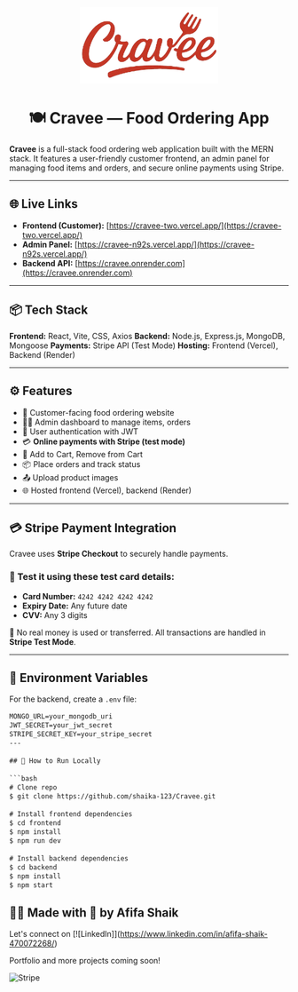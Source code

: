 <p align="center">
  <img src="https://raw.githubusercontent.com/shaika-123/Cravee/main/frontend/src/assets/logo.png" alt="Cravee Logo" width="250"/>
</p>

<h1 align="center">🍽️ Cravee — Food Ordering App</h1>


**Cravee** is a full-stack food ordering web application built with the MERN stack. It features a user-friendly customer frontend, an admin panel for managing food items and orders, and secure online payments using Stripe.

---
## 🌐 Live Links

* **Frontend (Customer):** [https://cravee-two.vercel.app/](https://cravee-two.vercel.app/)
* **Admin Panel:** [https://cravee-n92s.vercel.app/](https://cravee-n92s.vercel.app/)
* **Backend API:** [https://cravee.onrender.com](https://cravee.onrender.com)
---

## 📦 Tech Stack

**Frontend:** React, Vite, CSS, Axios
**Backend:** Node.js, Express.js, MongoDB, Mongoose
**Payments:** Stripe API (Test Mode)
**Hosting:** Frontend (Vercel), Backend (Render)

---

## ⚙️ Features

* 🍕 Customer-facing food ordering website
* 👩‍💻 Admin dashboard to manage items, orders
* 🔐 User authentication with JWT
* 💳 **Online payments with Stripe (test mode)**
* 🛒 Add to Cart, Remove from Cart
* 📦 Place orders and track status
* 📤 Upload product images
* 🌐 Hosted frontend (Vercel), backend (Render)

---

## 💳 Stripe Payment Integration

Cravee uses **Stripe Checkout** to securely handle payments.

### 🧪 Test it using these test card details:

* **Card Number:** `4242 4242 4242 4242`
* **Expiry Date:** Any future date
* **CVV:** Any 3 digits

🚨 No real money is used or transferred. All transactions are handled in **Stripe Test Mode**.

---

## 🔐 Environment Variables

For the backend, create a `.env` file:

```env
MONGO_URL=your_mongodb_uri
JWT_SECRET=your_jwt_secret
STRIPE_SECRET_KEY=your_stripe_secret
---

## 🚀 How to Run Locally

```bash
# Clone repo
$ git clone https://github.com/shaika-123/Cravee.git

# Install frontend dependencies
$ cd frontend
$ npm install
$ npm run dev

# Install backend dependencies
$ cd backend
$ npm install
$ npm start
```


## 🙋‍♀️ Made with 💖 by Afifa Shaik

Let's connect on [![LinkedIn]\](https://www.linkedin.com/in/afifa-shaik-470072268/)

Portfolio and more projects coming soon!

![Stripe](https://img.shields.io/badge/Stripe-Integrated-blueviolet?logo=stripe)
